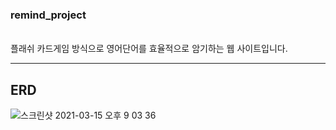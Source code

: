 <h3>remind_project</h3>
<br>플래쉬 카드게임 방식으로 영어단어를 효율적으로 암기하는 웹 사이트입니다.<br>
<hr><h2>ERD</h2></hr>

![스크린샷 2021-03-15 오후 9 03 36](https://user-images.githubusercontent.com/48472569/111150875-faf5bd80-85d1-11eb-84ee-89329be1625c.png)

